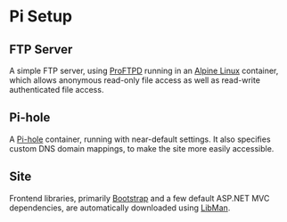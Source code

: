 # Pi Setup

## FTP Server

A simple FTP server, using [ProFTPD](http://www.proftpd.org/) running in an [Alpine Linux](https://www.alpinelinux.org/) container, which allows anonymous read-only file access as well as read-write authenticated file access.

## Pi-hole

A [Pi-hole](https://pi-hole.net/) container, running with near-default settings. It also specifies custom DNS domain mappings, to make the site more easily accessible.

## Site

Frontend libraries, primarily [Bootstrap](https://getbootstrap.com/) and a few default ASP.NET MVC dependencies, are automatically downloaded using [LibMan](https://docs.microsoft.com/en-us/aspnet/core/client-side/libman/?view=aspnetcore-6.0).
